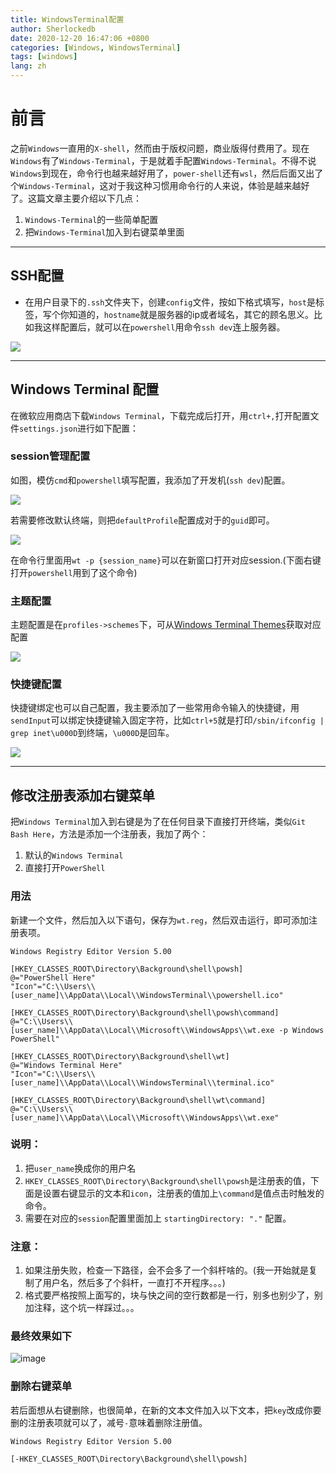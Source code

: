 ```yaml
---
title: WindowsTerminal配置
author: Sherlockedb
date: 2020-12-20 16:47:06 +0800
categories: [Windows, WindowsTerminal]
tags: [windows]
lang: zh
---
```



# 前言
之前`Windows`一直用的`X-shell`，然而由于版权问题，商业版得付费用了。现在`Windows`有了`Windows-Terminal`，于是就着手配置`Windows-Terminal`。不得不说`Windows`到现在，命令行也越来越好用了，`power-shell`还有`wsl`，然后后面又出了个`Windows-Terminal`，这对于我这种习惯用命令行的人来说，体验是越来越好了。这篇文章主要介绍以下几点：
1. `Windows-Terminal`的一些简单配置
2. 把`Windows-Terminal`加入到右键菜单里面

---

## SSH配置
* 在用户目录下的`.ssh`文件夹下，创建`config`文件，按如下格式填写，`host`是标签，写个你知道的，`hostname`就是服务器的ip或者域名，其它的顾名思义。比如我这样配置后，就可以在`powershell`用命令`ssh dev`连上服务器。

![](https://gitee.com/sherlockedb/gitee.page/raw/ge-pages/blog/20201218162246.png)

---
            
## Windows Terminal 配置
在微软应用商店下载`Windows Terminal`，下载完成后打开，用`ctrl+,`打开配置文件`settings.json`进行如下配置：

### session管理配置

如图，模仿`cmd`和`powershell`填写配置，我添加了开发机(`ssh dev`)配置。

![](https://gitee.com/sherlockedb/gitee.page/raw/ge-pages/blog/20201218162348.png)

若需要修改默认终端，则把`defaultProfile`配置成对于的`guid`即可。

![](https://gitee.com/sherlockedb/gitee.page/raw/ge-pages/blog/20201218162409.png)

在命令行里面用`wt -p {session_name}`可以在新窗口打开对应session.(下面右键打开`powershell`用到了这个命令)

### 主题配置

主题配置是在`profiles->schemes`下，可从[Windows Terminal Themes](https://windowsterminalthemes.dev)获取对应配置

![](https://gitee.com/sherlockedb/gitee.page/raw/ge-pages/blog/20201218162501.png)

### 快捷键配置

快捷键绑定也可以自己配置，我主要添加了一些常用命令输入的快捷键，用`sendInput`可以绑定快捷键输入固定字符，比如`ctrl+5`就是打印`/sbin/ifconfig | grep inet\u000D`到终端，`\u000D`是回车。

![](https://gitee.com/sherlockedb/gitee.page/raw/ge-pages/blog/20201218162525.png)

---

## 修改注册表添加右键菜单

把`Windows Terminal`加入到右键是为了在任何目录下直接打开终端，类似`Git Bash Here`，方法是添加一个注册表，我加了两个：
1. 默认的`Windows Terminal`
2. 直接打开`PowerShell`

### 用法
新建一个文件，然后加入以下语句，保存为`wt.reg`，然后双击运行，即可添加注册表项。

```reg
Windows Registry Editor Version 5.00

[HKEY_CLASSES_ROOT\Directory\Background\shell\powsh]
@="PowerShell Here"
"Icon"="C:\\Users\\[user_name]\\AppData\\Local\\WindowsTerminal\\powershell.ico"

[HKEY_CLASSES_ROOT\Directory\Background\shell\powsh\command]
@="C:\\Users\\[user_name]\\AppData\\Local\\Microsoft\\WindowsApps\\wt.exe -p Windows PowerShell"

[HKEY_CLASSES_ROOT\Directory\Background\shell\wt]
@="Windows Terminal Here"
"Icon"="C:\\Users\\[user_name]\\AppData\\Local\\WindowsTerminal\\terminal.ico"

[HKEY_CLASSES_ROOT\Directory\Background\shell\wt\command]
@="C:\\Users\\[user_name]\\AppData\\Local\\Microsoft\\WindowsApps\\wt.exe"
```

### 说明：
1. 把`user_name`换成你的用户名
2. `HKEY_CLASSES_ROOT\Directory\Background\shell\powsh`是注册表的值，下面是设置右键显示的文本和`icon`，注册表的值加上`\command`是值点击时触发的命令。
3. 需要在对应的`session`配置里面加上 `startingDirectory: "."` 配置。

### 注意：
1. 如果注册失败，检查一下路径，会不会多了一个斜杆啥的。(我一开始就是复制了用户名，然后多了个斜杆，一直打不开程序。。。)
2. 格式要严格按照上面写的，块与快之间的空行数都是一行，别多也别少了，别加注释，这个坑一样踩过。。。

### 最终效果如下
![image](https://gitee.com/sherlockedb/gitee.page/raw/ge-pages/blog/20201218162721.png)

### 删除右键菜单
若后面想从右键删除，也很简单，在新的文本文件加入以下文本，把`key`改成你要删的注册表项就可以了，减号`-`意味着删除注册值。
```reg
Windows Registry Editor Version 5.00
 
[-HKEY_CLASSES_ROOT\Directory\Background\shell\powsh]
```